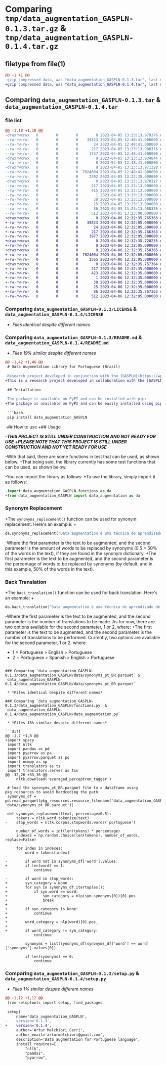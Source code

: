 # Comparing `tmp/data_augmentation_GASPLN-0.1.3.tar.gz` & `tmp/data_augmentation_GASPLN-0.1.4.tar.gz`

## filetype from file(1)

```diff
@@ -1 +1 @@
-gzip compressed data, was "data_augmentation_GASPLN-0.1.3.tar", last modified: Wed Apr  5 13:23:13 2023, max compression
+gzip compressed data, was "data_augmentation_GASPLN-0.1.4.tar", last modified: Thu Apr  6 12:32:35 2023, max compression
```

## Comparing `data_augmentation_GASPLN-0.1.3.tar` & `data_augmentation_GASPLN-0.1.4.tar`

### file list

```diff
@@ -1,18 +1,18 @@
-drwxrwxrwx   0        0        0        0 2023-04-05 13:23:13.979376 data_augmentation_GASPLN-0.1.3/
--rw-rw-rw-   0        0        0    35823 2023-04-05 12:48:41.000000 data_augmentation_GASPLN-0.1.3/LICENSE
--rw-rw-rw-   0        0        0       24 2023-04-05 12:48:41.000000 data_augmentation_GASPLN-0.1.3/MANIFEST.in
--rw-rw-rw-   0        0        0      217 2023-04-05 13:23:13.980376 data_augmentation_GASPLN-0.1.3/PKG-INFO
--rw-rw-rw-   0        0        0     1737 2023-04-05 12:48:41.000000 data_augmentation_GASPLN-0.1.3/README.md
-drwxrwxrwx   0        0        0        0 2023-04-05 13:23:13.934844 data_augmentation_GASPLN-0.1.3/data_augmentation_GASPLN/
--rw-rw-rw-   0        0        0        0 2023-04-05 12:48:41.000000 data_augmentation_GASPLN-0.1.3/data_augmentation_GASPLN/__init__.py
-drwxrwxrwx   0        0        0        0 2023-04-05 13:23:13.971328 data_augmentation_GASPLN-0.1.3/data_augmentation_GASPLN/data/
--rw-rw-rw-   0        0        0  7024004 2023-04-05 12:48:41.000000 data_augmentation_GASPLN-0.1.3/data_augmentation_GASPLN/data/synonyms_pt_BR.parquet
--rw-rw-rw-   0        0        0     2302 2023-04-05 13:22:35.000000 data_augmentation_GASPLN-0.1.3/data_augmentation_GASPLN/functions.py
-drwxrwxrwx   0        0        0        0 2023-04-05 13:23:13.970327 data_augmentation_GASPLN-0.1.3/data_augmentation_GASPLN.egg-info/
--rw-rw-rw-   0        0        0      217 2023-04-05 13:23:13.000000 data_augmentation_GASPLN-0.1.3/data_augmentation_GASPLN.egg-info/PKG-INFO
--rw-rw-rw-   0        0        0      415 2023-04-05 13:23:13.000000 data_augmentation_GASPLN-0.1.3/data_augmentation_GASPLN.egg-info/SOURCES.txt
--rw-rw-rw-   0        0        0        1 2023-04-05 13:23:13.000000 data_augmentation_GASPLN-0.1.3/data_augmentation_GASPLN.egg-info/dependency_links.txt
--rw-rw-rw-   0        0        0       38 2023-04-05 13:23:13.000000 data_augmentation_GASPLN-0.1.3/data_augmentation_GASPLN.egg-info/requires.txt
--rw-rw-rw-   0        0        0       25 2023-04-05 13:23:13.000000 data_augmentation_GASPLN-0.1.3/data_augmentation_GASPLN.egg-info/top_level.txt
--rw-rw-rw-   0        0        0       86 2023-04-05 13:23:13.980376 data_augmentation_GASPLN-0.1.3/setup.cfg
--rw-rw-rw-   0        0        0      512 2023-04-05 13:23:00.000000 data_augmentation_GASPLN-0.1.3/setup.py
+drwxrwxrwx   0        0        0        0 2023-04-06 12:32:35.765363 data_augmentation_GASPLN-0.1.4/
+-rw-rw-rw-   0        0        0    35823 2023-04-06 12:32:05.000000 data_augmentation_GASPLN-0.1.4/LICENSE
+-rw-rw-rw-   0        0        0       24 2023-04-06 12:32:05.000000 data_augmentation_GASPLN-0.1.4/MANIFEST.in
+-rw-rw-rw-   0        0        0      217 2023-04-06 12:32:35.766363 data_augmentation_GASPLN-0.1.4/PKG-INFO
+-rw-rw-rw-   0        0        0     1977 2023-04-06 12:32:05.000000 data_augmentation_GASPLN-0.1.4/README.md
+drwxrwxrwx   0        0        0        0 2023-04-06 12:32:35.720235 data_augmentation_GASPLN-0.1.4/data_augmentation_GASPLN/
+-rw-rw-rw-   0        0        0        0 2023-04-06 12:32:05.000000 data_augmentation_GASPLN-0.1.4/data_augmentation_GASPLN/__init__.py
+drwxrwxrwx   0        0        0        0 2023-04-06 12:32:35.758365 data_augmentation_GASPLN-0.1.4/data_augmentation_GASPLN/data/
+-rw-rw-rw-   0        0        0  7024004 2023-04-06 12:32:05.000000 data_augmentation_GASPLN-0.1.4/data_augmentation_GASPLN/data/synonyms_pt_BR.parquet
+-rw-rw-rw-   0        0        0     2565 2023-04-06 12:32:05.000000 data_augmentation_GASPLN-0.1.4/data_augmentation_GASPLN/data_augmentation.py
+drwxrwxrwx   0        0        0        0 2023-04-06 12:32:35.757364 data_augmentation_GASPLN-0.1.4/data_augmentation_GASPLN.egg-info/
+-rw-rw-rw-   0        0        0      217 2023-04-06 12:32:35.000000 data_augmentation_GASPLN-0.1.4/data_augmentation_GASPLN.egg-info/PKG-INFO
+-rw-rw-rw-   0        0        0      423 2023-04-06 12:32:35.000000 data_augmentation_GASPLN-0.1.4/data_augmentation_GASPLN.egg-info/SOURCES.txt
+-rw-rw-rw-   0        0        0        1 2023-04-06 12:32:35.000000 data_augmentation_GASPLN-0.1.4/data_augmentation_GASPLN.egg-info/dependency_links.txt
+-rw-rw-rw-   0        0        0       38 2023-04-06 12:32:35.000000 data_augmentation_GASPLN-0.1.4/data_augmentation_GASPLN.egg-info/requires.txt
+-rw-rw-rw-   0        0        0       25 2023-04-06 12:32:35.000000 data_augmentation_GASPLN-0.1.4/data_augmentation_GASPLN.egg-info/top_level.txt
+-rw-rw-rw-   0        0        0       86 2023-04-06 12:32:35.767363 data_augmentation_GASPLN-0.1.4/setup.cfg
+-rw-rw-rw-   0        0        0      512 2023-04-06 12:32:05.000000 data_augmentation_GASPLN-0.1.4/setup.py
```

### Comparing `data_augmentation_GASPLN-0.1.3/LICENSE` & `data_augmentation_GASPLN-0.1.4/LICENSE`

 * *Files identical despite different names*

### Comparing `data_augmentation_GASPLN-0.1.3/README.md` & `data_augmentation_GASPLN-0.1.4/README.md`

 * *Files 19% similar despite different names*

```diff
@@ -1,42 +1,46 @@
 # Data Augmentation Library for Portuguese (Brazil)
 
-Research project developed in conjunction with the [GASPLN](https://wp.ufpel.edu.br/gaspln/) research group of the Federal University of Pelotas (UFPel) to create a Python library for Data Augmentation in Portuguese (Brazil).
+This is a research project developed in collaboration with the [GASPLN](https://wp.ufpel.edu.br/gaspln/) research group of the Federal University of Pelotas (UFPel) aimed at creating a Python library for Data Augmentation in Portuguese (Brazil).
 
 ## Installation
 
-The package is available on PyPI and can be installed with pip:
+The package is available on PyPI and can be easily installed using pip:
 
 ```bash
 pip install data_augmentation_GASPLN
 ```
 
-## How to use
+## Usage
 
-***THIS PROJECT IS STILL UNDER CONSTRUCTION AND NOT READY FOR USE***
+***PLEASE NOTE THAT THIS PROJECT IS STILL UNDER CONSTRUCTION AND NOT YET READY FOR USE***
 
-With that said, there are some functions in test that can be used, as shown below.
+That being said, the library currently has some test functions that can be used, as shown below.
 
-You can import the library as follows:
+To use the library, simply import it as follows:
 
 ```python
-import data_augmentation_GASPLN.functions as da
+from data_augmentation_GASPLN import data_augmentation as da
 ```
 
 ### Synonym Replacement
 
+The `synonyms_replacement()` function can be used for synonym replacement. Here's an example:
+
 ```python
 da.synonyms_replacement("Data augmentation é uma técnica de aprendizado de máquina que aumenta o número de dados de treinamento, alterando os dados existentes de alguma forma a fim de criar novos dados.", 0.5)
 ```
 
-Where the first parameter is the text to be augmented, and the second parameter is the amount of words to be replaced by synonyms (0.5 = 50% of the words in the text), if they are found in the synonym dictionary.
+The first parameter is the text to be augmented, and the second parameter is the percentage of words to be replaced by synonyms (by default, and in this example, 50% of the words in the text).
 
 ### Back Translation
 
+The `back_translation()` function can be used for back translation. Here's an example:
+
 ```python
 da.back_translation("Data augmentation é uma técnica de aprendizado de máquina que aumenta o número de dados de treinamento, alterando os dados existentes de alguma forma a fim de criar novos dados.", 2)
 ```
 
-Where the first parameter is the text to be augmented, and the second parameter is the number of translations to be made. As for now, there are two options available for the second parameter, 1 or 2, where:
+The first parameter is the text to be augmented, and the second parameter is the number of translations to be performed. Currently, two options are available for the second parameter, 1 or 2, where:
 
 - 1 = Portuguese > English > Portuguese
 - 2 = Portuguese > Spanish > English > Portuguese
```

### Comparing `data_augmentation_GASPLN-0.1.3/data_augmentation_GASPLN/data/synonyms_pt_BR.parquet` & `data_augmentation_GASPLN-0.1.4/data_augmentation_GASPLN/data/synonyms_pt_BR.parquet`

 * *Files identical despite different names*

### Comparing `data_augmentation_GASPLN-0.1.3/data_augmentation_GASPLN/functions.py` & `data_augmentation_GASPLN-0.1.4/data_augmentation_GASPLN/data_augmentation.py`

 * *Files 18% similar despite different names*

```diff
@@ -1,7 +1,8 @@
+import spacy
 import nltk
 import pandas as pd
 import pyarrow as pa
 import pyarrow.parquet as pq
 import numpy as np
 import translators as ts
 import translators.server as tss
@@ -32,26 +33,36 @@
     nltk.download('averaged_perceptron_tagger')
     
 # load the synonyms_pt_BR.parquet file to a dataframe using pkg_resources to avoid hardcoding the path
 synonyms_df = pd.read_parquet(pkg_resources.resource_filename('data_augmentation_GASPLN', 'data/synonyms_pt_BR.parquet'))
 
 def synonyms_replacement(text, percentage=0.5):
     tokens = nltk.word_tokenize(text)
-    stop_words = nltk.corpus.stopwords.words('portuguese')
     
     number_of_words = int(len(tokens) * percentage)
     indexes = np.random.choice(len(tokens), number_of_words, replace=False)
     
     for index in indexes:
         word = tokens[index]
         
-        if word not in synonyms_df['word'].values:
+        if len(word) == 1:
             continue
         
-        if word in stop_words:
+        syn_category = None
+        for syn in synonyms_df.itertuples():
+            if syn.word == word:
+                syn_category = nlp(syn.synonyms[0])[0].pos_
+                break
+        
+        if syn_category is None:
+            continue
+        
+        word_category = nlp(word)[0].pos_
+        
+        if word_category != syn_category:
             continue
         
         synonyms = list(synonyms_df[synonyms_df['word'] == word]['synonyms'].values[0])
         
         if len(synonyms) == 0:
             continue
```

### Comparing `data_augmentation_GASPLN-0.1.3/setup.py` & `data_augmentation_GASPLN-0.1.4/setup.py`

 * *Files 1% similar despite different names*

```diff
@@ -1,12 +1,12 @@
 from setuptools import setup, find_packages
 
 setup(
     name='data_augmentation_GASPLN',
-    version='0.1.3',
+    version='0.1.4',
     author='Artur Melchiori Cerri',
     author_email='arturmelchiori@gmail.com',
     description='Data augmentation for Portuguese language',
     install_requires=[
         "nltk",
         "pandas",
         "pyarrow",
```

